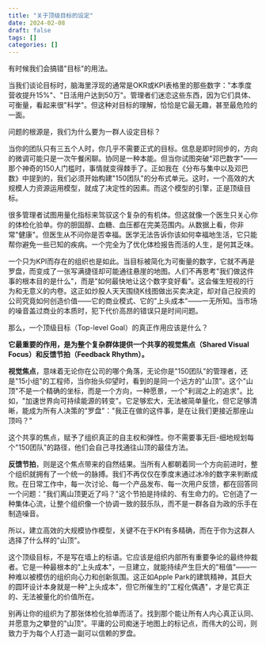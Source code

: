```yaml
---
title: "关于顶级目标的设定"
date: 2024-02-08
draft: false
tags: []
categories: []
---
```


有时候我们会搞错"目标"的用法。

当我们谈论目标时，脑海里浮现的通常是OKR或KPI表格里的那些数字："本季度营收提升15%"、"日活用户达到50万"。管理者们迷恋这些东西，因为它们具体、可衡量，看起来很"科学"。但这种对目标的理解，恰恰是它最无趣，甚至最危险的一面。

问题的根源是，我们为什么要为一群人设定目标？

当你的团队只有三五个人时，你几乎不需要正式的目标。信息是即时同步的，方向的微调可能只是一次午餐闲聊。协同是一种本能。但当你试图突破"邓巴数字"——那个神奇的150人门槛时，事情就变得棘手了。正如我在《分布与集中以及邓巴数》中提到的，我们必须开始构建"150团队"的分布式单元。这时，一个高效的大规模人力资源运用模型，就成了决定性的因素。而这个模型的引擎，正是顶级目标。

很多管理者试图用量化指标来驾驭这个复杂的有机体。但这就像一个医生只关心你的体检化验单。你的胆固醇、血糖、血压都在完美范围内。从数据上看，你非常"健康"。但医生从不问你是否幸福。医学无法告诉你该如何幸福地生活，它只能帮你避免一些已知的疾病。一个完全为了优化体检报告而活的人生，是何其乏味。

一个只为KPI而存在的组织也是如此。当目标被简化为可衡量的数字，它就不再是罗盘，而变成了一张写满捷径却可能通往悬崖的地图。人们不再思考"我们做这件事的根本目的是什么"，而是"如何最快地让这个数字变好看"。这会催生短视的行为和无意义的内卷。这正如炒股人天天围绕K线图做出买卖决定，却对自己投资的公司究竟如何创造价值——它的商业模式、它的"上头成本"——一无所知。当市场的噪音盖过商业的本质时，犯下代价高昂的错误只是时间问题。

那么，一个顶级目标（Top-level Goal）的真正作用应该是什么？

**它最重要的作用，是为整个复杂群体提供一个共享的视觉焦点（Shared Visual Focus）和反馈节拍（Feedback Rhythm）。**

**视觉焦点**，意味着无论你在公司的哪个角落，无论你是"150团队"的管理者，还是"15小组"的工程师，当你抬头仰望时，看到的是同一个远方的"山顶"。这个"山顶"不是一个精确的坐标，而是一个方向，一种愿景，一个"利润之上的追求"。比如，"加速世界向可持续能源的转变"。它足够宏大，无法被简单量化，但它足够清晰，能成为所有人决策的"罗盘"："我正在做的这件事，是在让我们更接近那座山顶吗？"

这个共享的焦点，赋予了组织真正的自主权和弹性。你不需要事无巨-细地规划每个"150团队"的路径，他们会自己寻找通往山顶的最佳方法。

**反馈节拍**，则是这个焦点带来的自然结果。当所有人都朝着同一个方向前进时，整个组织就拥有了一个统一的脉搏。我们不再仅仅在季度末通过冰冷的数字来判断成败。在日常工作中，每一次讨论、每一个产品发布、每一次用户反馈，都在回答同一个问题："我们离山顶更近了吗？"这个节拍是持续的、有生命力的。它创造了一种集体心流，让整个组织像一个协调一致的鼓乐队，而不是一群各自为政的乐手在制造噪音。

所以，建立高效的大规模协作模型，关键不在于KPI有多精确，而在于你为这群人选择了什么样的"山顶"。

这个顶级目标，不是写在墙上的标语。它应该是组织内部所有重要争论的最终仲裁者。它是一种最根本的"上头成本"，一旦建立，就能持续产生巨大的"租值"——一种难以被模仿的组织向心力和创新氛围。这正如Apple Park的建筑精神，其巨大的圆环设计本身就是一种"上头成本"，但它所催生的"工程化偶遇"，才是它真正的、无法被量化的价值所在。

别再让你的组织为了那张体检化验单而活了。找到那个能让所有人内心真正认同、并愿意为之攀登的"山顶"。平庸的公司痴迷于地图上的标记点，而伟大的公司，则致力于为每个人打造一副可以信赖的罗盘。